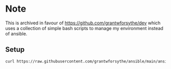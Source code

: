 # Note
This is archived in favour of https://github.com/grantwforsythe/dev which uses a collection of simple bash scripts to manage my environment instead of ansible.

## Setup
```bash
curl https://raw.githubusercontent.com/grantwforsythe/ansible/main/ansible-run | sh
```
